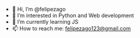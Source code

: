 - 👋 Hi, I’m @felipezago
- 👀 I’m interested in Python and Web development
- 🌱 I’m currently learning JS 
- 📫 How to reach me: felipezago123@gmail.com

<!---
felipezago/felipezago is a ✨ special ✨ repository because its `README.md` (this file) appears on your GitHub profile.
You can click the Preview link to take a look at your changes.
--->
